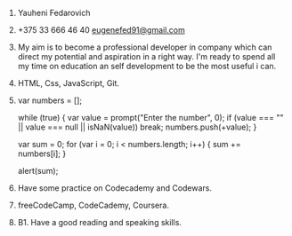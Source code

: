 1. Yauheni Fedarovich

2. +375 33 666 46 40
eugenefed91@gmail.com

3. My aim is to become a professional developer in company which can direct my potential and aspiration in a right way. I'm ready to spend all my time on education an self development to be the most useful i can.

4. HTML, Css, JavaScript, Git.

5. var numbers = [];
   
   while (true) {
     var value = prompt("Enter the number", 0);
     if (value === "" || value === null || isNaN(value))
     break;
     numbers.push(+value);
   }

   var sum = 0;
   for (var i = 0; i < numbers.length; i++) {
     sum += numbers[i];
   }
   
   alert(sum);

6. Have some practice on Codecademy and Codewars.

7. freeCodeCamp, CodeCademy, Coursera.

8. B1. Have a good reading and speaking skills.